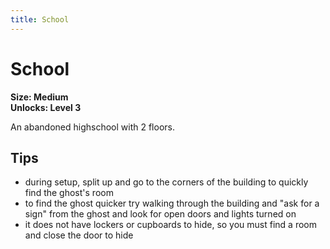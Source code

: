```yaml
---
title: School
---
```


# School

**Size: Medium**  
**Unlocks: Level 3**

An abandoned highschool with 2 floors.

## Tips

- during setup, split up and go to the corners of the building to quickly find the ghost's room
- to find the ghost quicker try walking through the building and "ask for a sign" from the ghost and look for open doors and lights turned on
- it does not have lockers or cupboards to hide, so you must find a room and close the door to hide

